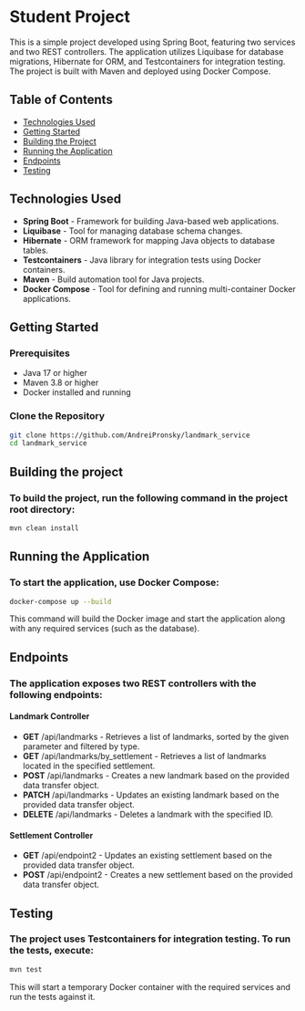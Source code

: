 # Student Project

This is a simple project developed using Spring Boot, featuring two services and two REST controllers. The application utilizes Liquibase for database migrations, Hibernate for ORM, and Testcontainers for integration testing. The project is built with Maven and deployed using Docker Compose.

## Table of Contents

- [Technologies Used](#technologies-used)
- [Getting Started](#getting-started)
- [Building the Project](#building-the-project)
- [Running the Application](#running-the-application)
- [Endpoints](#endpoints)
- [Testing](#testing)

## Technologies Used

- **Spring Boot** - Framework for building Java-based web applications.
- **Liquibase** - Tool for managing database schema changes.
- **Hibernate** - ORM framework for mapping Java objects to database tables.
- **Testcontainers** - Java library for integration tests using Docker containers.
- **Maven** - Build automation tool for Java projects.
- **Docker Compose** - Tool for defining and running multi-container Docker applications.

## Getting Started

### Prerequisites

- Java 17 or higher
- Maven 3.8 or higher
- Docker installed and running

### Clone the Repository

```bash
git clone https://github.com/AndreiPronsky/landmark_service
cd landmark_service
```

## Building the project

### To build the project, run the following command in the project root directory:

```bash
mvn clean install
```

## Running the Application
### To start the application, use Docker Compose:

```bash
docker-compose up --build
```

This command will build the Docker image and start the application along with any required services (such as the database).

## Endpoints

### The application exposes two REST controllers with the following endpoints:

#### Landmark Controller
 - **GET** /api/landmarks - Retrieves a list of landmarks, sorted by the given parameter and filtered by type.
 - **GET** /api/landmarks/by_settlement - Retrieves a list of landmarks located in the specified settlement.
 - **POST** /api/landmarks - Creates a new landmark based on the provided data transfer object.
 - **PATCH** /api/landmarks - Updates an existing landmark based on the provided data transfer object.
 - **DELETE** /api/landmarks - Deletes a landmark with the specified ID.


#### Settlement Controller
 - **GET** /api/endpoint2 - Updates an existing settlement based on the provided data transfer object.
 - **POST** /api/endpoint2 - Creates a new settlement based on the provided data transfer object.

## Testing
### The project uses Testcontainers for integration testing. To run the tests, execute:

```bash
mvn test
```

This will start a temporary Docker container with the required services and run the tests against it.